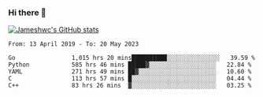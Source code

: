 ### Hi there 👋

[![Jameshwc's GitHub stats](https://github-readme-stats.vercel.app/api?username=jameshwc)](https://github.com/anuraghazra/github-readme-stats)

<!--START_SECTION:waka-->

```text
From: 13 April 2019 - To: 20 May 2023

Go                1,015 hrs 20 mins██████████░░░░░░░░░░░░░░░   39.59 %
Python            585 hrs 46 mins █████▓░░░░░░░░░░░░░░░░░░░   22.84 %
YAML              271 hrs 49 mins ██▓░░░░░░░░░░░░░░░░░░░░░░   10.60 %
C                 113 hrs 57 mins █░░░░░░░░░░░░░░░░░░░░░░░░   04.44 %
C++               83 hrs 26 mins  ▓░░░░░░░░░░░░░░░░░░░░░░░░   03.25 %
```

<!--END_SECTION:waka-->
